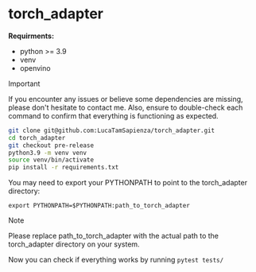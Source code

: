 # torch_adapter

**Requirments:**
- python >= 3.9
- venv
- openvino

> [!IMPORTANT]
> If you encounter any issues or believe some dependencies are missing, please don't hesitate to contact me. Also, ensure to double-check each command to confirm that everything is functioning as expected.
```sh
git clone git@github.com:LucaTamSapienza/torch_adapter.git
cd torch_adapter
git checkout pre-release
python3.9 -m venv venv
source venv/bin/activate
pip install -r requirements.txt
```

You may need to export your PYTHONPATH to point to the torch_adapter directory:


```
export PYTHONPATH=$PYTHONPATH:path_to_torch_adapter
```

> [!NOTE]
> Please replace path_to_torch_adapter with the actual path to the torch_adapter directory on your system.

Now you can check if everything works by running `pytest tests/`
